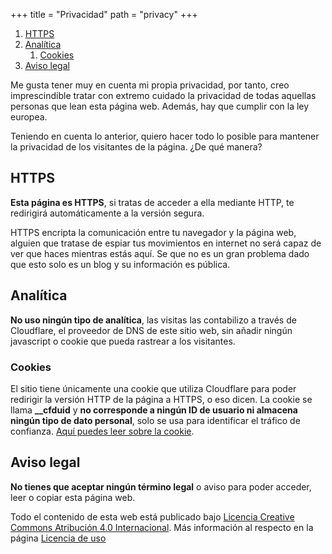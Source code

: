 +++
title = "Privacidad"
path = "privacy"
+++

1. [HTTPS](@/static/privacy/index.md#https)  
2. [Analítica](@/static/privacy/index.md#analitica)
    1. [Cookies](@/static/privacy/index.md#cookies)  
3. [Aviso legal](@/static/privacy/index.md#aviso-legal)  

Me gusta tener muy en cuenta mi propia privacidad, por tanto, creo imprescindible tratar con extremo cuidado la privacidad de todas aquellas personas que lean esta página web.
Además, hay que cumplir con la ley europea.  

Teniendo en cuenta lo anterior, quiero hacer todo lo posible para mantener la privacidad de los visitantes de la página. ¿De qué manera?  

## HTTPS  

**Esta página es HTTPS**, si tratas de acceder a ella mediante HTTP, te redirigirá automáticamente a la versión segura.  

HTTPS encripta la comunicación entre tu navegador y la página web, alguien que tratase de espiar tus movimientos en internet no será capaz de ver que haces mientras estás aquí. Se que no es un gran problema dado que esto solo es un blog y su información es pública.  

## Analítica  

**No uso ningún tipo de analítica**, las visitas las contabilizo a través de Cloudflare, el proveedor de DNS de este sitio web, sin añadir ningún javascript o cookie que pueda rastrear a los visitantes.  

### Cookies  

El sitio tiene únicamente una cookie que utiliza Cloudflare para poder redirigir la versión HTTP de la página a HTTPS, o eso dicen. La cookie se llama **__cfduid** y **no corresponde a ningún ID de usuario ni almacena ningún tipo de dato personal**, solo se usa para identificar el tráfico de confianza. [Aquí puedes leer sobre la cookie](https://support.cloudflare.com/hc/en-us/articles/200170156-Understanding-the-Cloudflare-Cookies#12345682).  

## Aviso legal  

**No tienes que aceptar ningún término legal** o aviso para poder acceder, leer o copiar esta página web.  

Todo el contenido de esta web está publicado bajo [Licencia Creative Commons Atribución 4.0 Internacional](http://creativecommons.org/licenses/by/4.0/). Más información al respecto en la página [Licencia de uso](@/static/license-information/index.md)  